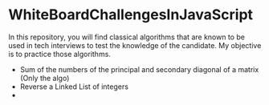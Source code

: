 # WhiteBoardChallengesInJavaScript
In this repository, you will find classical algorithms that are known to be used in tech interviews to test the knowledge of the candidate. My objective is to practice those algorithms.

- Sum of the numbers of the principal and secondary diagonal of a matrix (Only the algo)
- Reverse a Linked List of integers
- 